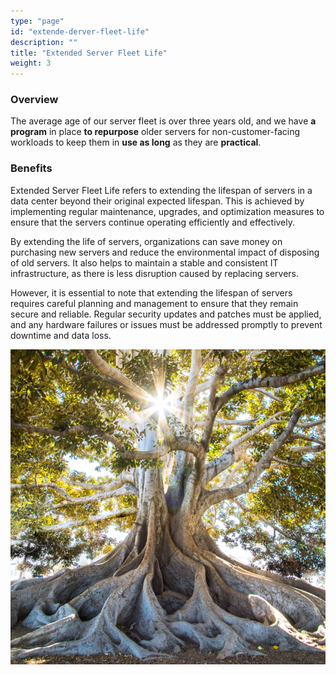 ```yaml
---
type: "page"
id: "extende-derver-fleet-life"
description: ""
title: "Extended Server Fleet Life"
weight: 3
---
```


### Overview

The average age of our server fleet is over three years old, and we have **a program** in place **to repurpose** older servers for non-customer-facing workloads to keep them in **use as long** as they are **practical**.

### Benefits

Extended Server Fleet Life refers to extending the lifespan of servers in a data center beyond their original expected lifespan. This is achieved by implementing regular maintenance, upgrades, and optimization measures to ensure that the servers continue operating efficiently and effectively.

By extending the life of servers, organizations can save money on purchasing new servers and reduce the environmental impact of disposing of old servers. It also helps to maintain a stable and consistent IT infrastructure, as there is less disruption caused by replacing servers.

However, it is essential to note that extending the lifespan of servers requires careful planning and management to ensure that they remain secure and reliable. Regular security updates and patches must be applied, and any hardware failures or issues must be addressed promptly to prevent downtime and data loss.

![server-fleet](extended-server-fleet.png)


